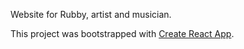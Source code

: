 Website for Rubby, artist and musician.

This project was bootstrapped with [Create React App](https://github.com/facebookincubator/create-react-app).